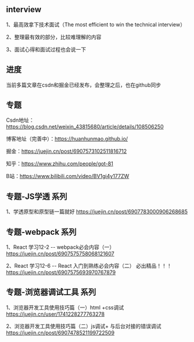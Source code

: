 ## interview
  1、最高效拿下技术面试（The most efficient to win the technical interview）
  
  2、整理最有效的部分，比较难理解的内容
  
  3、面试心得和面试过程也会说一下
  

## 进度 
  当前多篇文章在csdn和掘金已经发布，会整理之后，也在github同步
  
## 专题
  Csdn地址：https://blog.csdn.net/weixin_43815680/article/details/108506250

  博客地址（完善中）：https://huanhunmao.github.io/
  
  掘金：https://juejin.cn/post/6907573102511816712

  知乎：https://www.zhihu.com/people/got-81

  B站：https://www.bilibili.com/video/BV1gi4y177ZW


## 专题-JS学透 系列
  1、学透原型和原型链一篇就好 https://juejin.cn/post/6907783000906268685


## 专题-webpack 系列
  1、React 学习12-2 -- webpack必会内容（一） https://juejin.cn/post/6907575758068121607
  
  2、React 学习12-6 -- React 入门到熟练必会内容（二） 必出精品！！！ https://juejin.cn/post/6907575693970767879
  
## 专题-浏览器调试工具 系列
  1、浏览器开发工具使用技巧篇（一）html +css调试   https://juejin.cn/user/1741228277763278
  
  2、浏览器开发工具使用技巧篇（二）js调试+ 与后台对接的错误调试  https://juejin.cn/post/6907478521199722509
